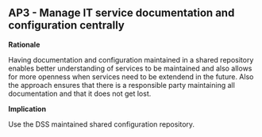 ## AP3 - Manage IT service documentation and configuration centrally

**Rationale**

Having documentation and configuration maintained in a shared repository enables better understanding of services to be maintained and also allows for more openness when services need to be extendend in the future. Also the approach ensures that there is a responsible party maintaining all documentation and that it does not get lost.

**Implication**

Use the DSS maintained shared configuration repository.
